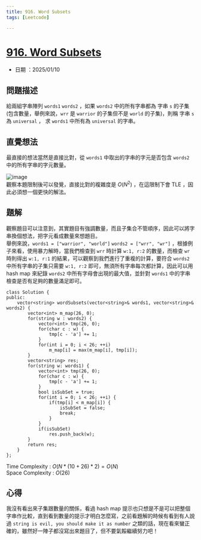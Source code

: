 ```yaml
---
title: 916. Word Subsets
tags: [Leetcode]

---
```


# [916. Word Subsets](https://leetcode.com/problems/word-subsets/description/?envType=daily-question&envId=2025-01-10)  
+ 日期 ：2025/01/10  

## 問題描述  
給兩組字串陣列 `words1` `words2` ，如果 `words2` 中的所有字串都為 字串 `s` 的子集(包含數量，舉例來說，`wrr` 是 `warrior` 的子集但不是 `world` 的子集)，則稱 字串 `s` 為 `universal` ， 求 `words1` 中所有為 `universal` 的字串。  


## 直覺想法  
最直接的想法當然是直接比對，從 `words1` 中取出的字串的字元是否包含 `words2` 中的所有字串的字元數量。  

![image](https://hackmd.io/_uploads/B1HVoSAIkl.png)  
觀察本題限制後可以發覺，直接比對的複雜度是 $O(N^2)$ ，在這限制下會 TLE ，因此必須想一個更快的解法。  


## 題解  
觀察題目可以注意到，其實題目有強調數量，而且子集合不管順序，因此可以將字串換個想法，把字元看成數量來想題目。  
舉例來說，`words1 = ["warrior", "world"]` `words2 = ["wrr", "wr"]` ，根據例子來看，使用暴力解時，當我們檢查到 `wrr` 時計算 `w:1, r:2` 的數量，而檢查 `wr` 時則得出 `w:1, r:1` 的結果，可以觀察到我們進行了重複的計算，要符合 `words2` 中所有字串的子集只需要 `w:1, r:2` 即可，無須所有字串每次都計算，因此可以用 hash map 來紀錄 `words2` 中所有字母會出現的最大值，並針對 `words1` 中的字串檢查是否有足夠的數量滿足即可。  

```cpp=
class Solution {
public:
    vector<string> wordSubsets(vector<string>& words1, vector<string>& words2) {
        vector<int> m_map(26, 0);
        for(string w : words2) {
            vector<int> tmp(26, 0);
            for(char c : w) {
                tmp[c - 'a'] += 1;
            }
            for(int i = 0; i < 26; ++i)
                m_map[i] = max(m_map[i], tmp[i]);
        }
        vector<string> res;
        for(string w: words1) {
            vector<int> tmp(26, 0);
            for(char c : w) {
                tmp[c - 'a'] += 1;
            }
            bool isSubSet = true;
            for(int i = 0; i < 26; ++i) {
                if(tmp[i] < m_map[i]) {
                    isSubSet = false;
                    break;
                }
            }
            if(isSubSet)
                res.push_back(w);
        }
        return res;
    }
};
```

Time Complexity : $O(N * (10 + 26) * 2) = O(N)$  
Space Complexity : $O(26)$  

## 心得  
我沒有看出來子集跟數量的關係，看過 hash map 提示也只想是不是可以把整個字串作比較，直到看到數量的提示才明白怎麼寫，之前看題解的時候有看到有人說過 `string is evil, you should make it as number` 之類的話，現在看來蠻正確的，雖然好一陣子都沒寫出來題目了，但不要氣餒繼續努力吧！  
